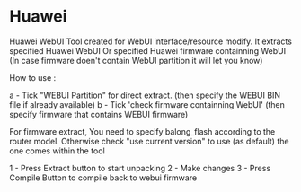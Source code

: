 # Huawei

Huawei WebUI Tool created for WebUI interface/resource modify.
It extracts specified Huawei WebUI Or specified Huawei firmware containning WebUI 
(In case firmware doen't contain WebUI partition it will let you know)

How to use :

a - Tick "WEBUI Partition" for direct  extract. (then specify the WEBUI BIN file if already available)
b - Tick 'check firmware containning WebUI' (then specify firmware that contains WEBUI firmware) 

For firmware extract, You need to specify balong_flash according to the router model.
Otherwise check "use current version" to use (as default) the one comes within the tool

1 - Press Extract button to start unpacking
2 - Make changes
3 - Press Compile Button to compile back to webui firmware
